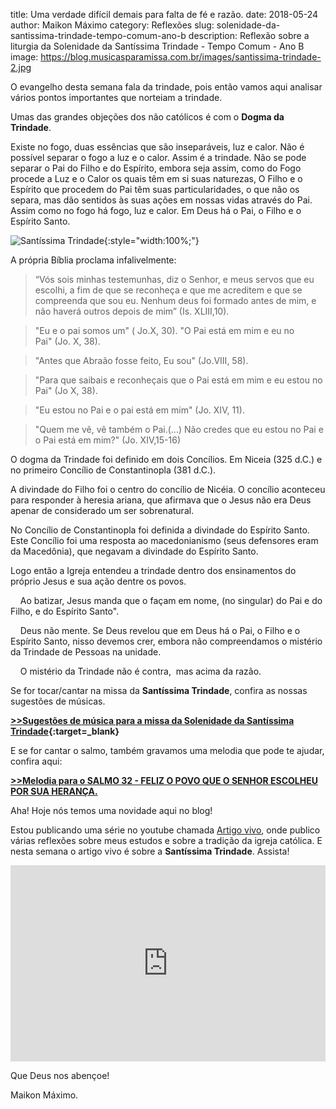 ﻿title: Uma verdade difícil demais para falta de fé e razão.
date: 2018-05-24
author: Maikon Máximo
category: Reflexões
slug: solenidade-da-santissima-trindade-tempo-comum-ano-b
description: Reflexão sobre a liturgia da Solenidade da Santíssima Trindade - Tempo Comum - Ano B
image: https://blog.musicasparamissa.com.br/images/santissima-trindade-2.jpg

O evangelho desta semana fala da trindade, pois então vamos aqui analisar vários pontos importantes que norteiam a trindade.

Umas das grandes objeções dos não católicos é com o **Dogma da Trindade**.

Existe no fogo, duas essências que são inseparáveis, luz e calor. Não é possível separar o fogo a luz e o calor. Assim é a trindade. Não se pode separar o Pai do Filho e do Espírito, embora seja assim, como do Fogo procede a Luz e o Calor os quais têm em si suas naturezas, O Filho e o Espírito que procedem do Pai têm suas particularidades, o que não os separa, mas dão sentidos às suas ações em nossas vidas através do Pai.
Assim como no fogo há fogo, luz e calor.  Em Deus há o Pai, o Filho e o Espírito Santo.

![Santíssima Trindade](https://blog.musicasparamissa.com.br/images/santissima-trindade-2.jpg){:style="width:100%;"}

A própria Bíblia proclama infalivelmente:

>“Vós sois minhas testemunhas, diz o Senhor, e meus servos que eu escolhi, a fim de que se reconheça e que me acreditem e que se compreenda que sou eu. Nenhum deus foi formado antes de mim, e não haverá outros depois de mim” (Is. XLIII,10).

>"Eu e o pai somos um" ( Jo.X, 30). "O Pai está em mim e eu no Pai" (Jo. X, 38).

>"Antes que Abraão fosse feito, Eu sou" (Jo.VIII, 58).

>"Para que saibais e reconheçais que o Pai está em mim e eu estou no Pai" (Jo X, 38).

>"Eu estou no Pai e o pai está em mim" (Jo. XIV, 11).

>"Quem me vê, vê também o Pai.(...) Não credes que eu estou no Pai e o Pai está em mim?" (Jo. XIV,15-16)

O dogma da Trindade foi definido em dois Concílios. Em Niceia (325 d.C.) e no primeiro Concílio de Constantinopla (381 d.C.).

A divindade do Filho foi  o centro do concílio de Nicéia. O concílio aconteceu  para responder à heresia ariana, que afirmava que o Jesus não era Deus apenar de considerado um ser sobrenatural.

No Concílio de Constantinopla foi definida a divindade do Espírito Santo. Este Concílio foi uma resposta ao macedonianismo (seus defensores eram da Macedônia), que negavam a divindade do Espírito Santo.

Logo então a Igreja entendeu a trindade dentro dos ensinamentos do próprio Jesus e sua ação dentre os povos.

    Ao batizar, Jesus manda que o façam  em nome, (no singular) do Pai e do Filho, e do Espírito Santo".

    Deus não mente. Se Deus revelou que em Deus há o Pai, o Filho e o Espírito Santo, nisso devemos crer, embora não compreendamos o mistério da Trindade de Pessoas na unidade.

    O mistério da Trindade não é contra,  mas acima da razão.




Se for tocar/cantar na missa da **Santíssima Trindade**, confira as nossas sugestões de músicas.

**[>>Sugestões de música para a missa da Solenidade da Santíssima Trindade](https://musicasparamissa.com.br/sugestoes-para/solenidade-da-santissima-trindade-tempo-comum-ano-b/){:target=\_blank}**

E se for cantar o salmo, também gravamos uma melodia que pode te ajudar, confira aqui:

[**>>Melodia para o SALMO 32 - FELIZ O POVO QUE O SENHOR ESCOLHEU POR SUA HERANÇA.**](https://musicasparamissa.com.br/musica/salmo-32-feliz-o-povo/)

Aha! Hoje nós temos uma novidade aqui no blog!

Estou publicando uma série no youtube chamada [Artigo vivo](https://www.youtube.com/watch?v=6LOgqzZkU6g&list=PLD3XrPIwLJdnA54KTzAeIIH74mhdjyOMo), onde publico várias reflexões sobre meus estudos e sobre a tradição da igreja católica. E nesta semana o artigo vivo é sobre a **Santíssima Trindade**. Assista!

<div style="position: relative;
padding-bottom: 56.25%;
padding-top: 30px; height: 0; overflow: hidden;"><embed style="position: absolute;
top: 0;
left: 0;
width: 100%;
height: 100%;" src="https://www.youtube.com/embed/vsm9j0P2c6Q" frameborder="0" allowfullscreen</embed></div>

Que Deus nos abençoe!

Maikon Máximo.
